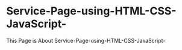 # Service-Page-using-HTML-CSS-JavaScript-
This Page is About Service-Page-using-HTML-CSS-JavaScript-
